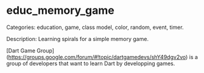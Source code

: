 


# educ_memory_game

Categories: education, game, class model, color, random, event, timer.

Description: Learning spirals for a simple memory game.

[Dart Game Group] (https://groups.google.com/forum/#!topic/dartgamedevs/shY49dgv2vo) is a group of developers that want to learn Dart by developping games.






